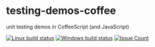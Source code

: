 # testing-demos-coffee
unit testing demos in CoffeeScript (and JavaScript)

[![Linux build status](https://travis-ci.org/AndreasAugustin/testing-demos-coffee.svg?branch=master)](https://travis-ci.org/AndreasAugustin/testing-demos-coffee)
[![Windows build status](https://ci.appveyor.com/api/projects/status/gact475g79fq9w51/branch/master?svg=true)](https://ci.appveyor.com/project/AndreasAugustin/testing-demos-coffee/branch/master)
[![Issue Count](https://codeclimate.com/github/AndreasAugustin/testing-demos-coffee/badges/issue_count.svg)](https://codeclimate.com/github/AndreasAugustin/testing-demos-coffee)
